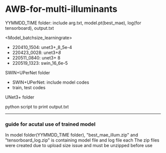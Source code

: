 # AWB-for-multi-illuminants

YYMMDD_TIME folder: include arg.txt, model.pt(best_mae), log(for tensorboard), output.txt

<Model_batchsize_learningrate>
* 220410_1504: unet3+_8_5e-4 
* 220423_0028: unet3+_8_ 
* 220511_0840: unet3+ 8
* 220519_1323: swin_16_6e-5

SWIN+UPerNet folder
  - SWIN+UPerNet: include model codes
  - train, test codes
  
  
UNet3+ folder


python script to print output.txt


---

### guide for acutal use of trained model ###

In model folder(YYMMDD_TIME folder), "best_mae_illum.zip" and "tensorboard_log.zip" is containing model file and log file each
The zip files were created due to upload size issue and must be unzipped before use
